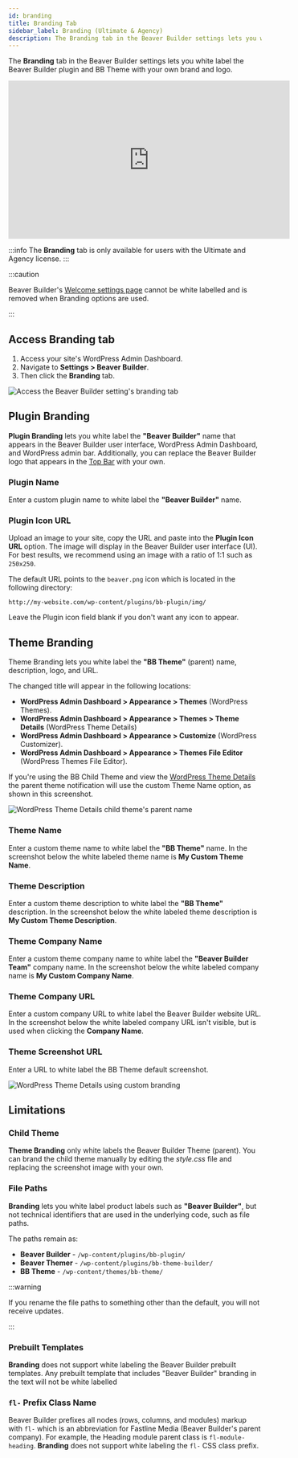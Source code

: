 ```yaml
---
id: branding
title: Branding Tab
sidebar_label: Branding (Ultimate & Agency)
description: The Branding tab in the Beaver Builder settings lets you white label the Beaver Builder plugin and BB Theme with your own brand and logo.
---
```


The **Branding** tab in the Beaver Builder settings lets you white label the Beaver Builder plugin and BB Theme with your own brand and logo.

<div className="embed-responsive">
  <iframe width="560" height="315" src="https://www.youtube-nocookie.com/embed/OQP1ZO7PMYQ?rel=0" frameBorder="0" allow="accelerometer; autoplay; encrypted-media; gyroscope; picture-in-picture" allowFullScreen></iframe>
</div>

:::info
The **Branding** tab is only available for users with the Ultimate and Agency license. 
:::

:::caution

Beaver Builder's [Welcome settings page](welcome.md) cannot be white labelled and is removed when Branding options are used.

:::

## Access Branding tab

1. Access your site's WordPress Admin Dashboard.
2. Navigate to **Settings > Beaver Builder**.
3. Then click the **Branding** tab.

![Access the Beaver Builder setting's branding tab](/img/beaver-builder/settings--branding--1.jpg)

## Plugin Branding

**Plugin Branding** lets you white label the **"Beaver Builder"** name that appears in the Beaver Builder user interface, WordPress Admin Dashboard, and WordPress admin bar. Additionally, you can replace the Beaver Builder logo that appears in the [Top Bar](user-interface/top-bar.md) with your own.

### Plugin Name

Enter a custom plugin name to white label the **"Beaver Builder"** name.

### Plugin Icon URL

Upload an image to your site, copy the URL and paste into the **Plugin Icon URL** option. The image will display in the Beaver Builder user interface (UI). For best results, we recommend using an image with a ratio of 1:1 such as `250x250`.

The default URL points to the `beaver.png` icon which is located in the following directory:

```markup
http://my-website.com/wp-content/plugins/bb-plugin/img/
```

Leave the Plugin icon field blank if you don't want any icon to appear. 

## Theme Branding

Theme Branding lets you white label the **"BB Theme"** (parent) name, description, logo, and URL.

The changed title will appear in the following locations:

* **WordPress Admin Dashboard > Appearance > Themes** (WordPress Themes).
* **WordPress Admin Dashboard > Appearance > Themes > Theme Details** (WordPress Theme Details)
* **WordPress Admin Dashboard > Appearance > Customize** (WordPress Customizer).
* **WordPress Admin Dashboard > Appearance > Themes File Editor** (WordPress Themes File Editor).

If you're using the BB Child Theme and view the [WordPress Theme Details](https://wordpress.org/support/article/appearance-themes-screen/#current-theme) the parent theme notification will use the custom Theme Name option, as shown in this screenshot.
 
![WordPress Theme Details child theme's parent name](/img/beaver-builder/settings--branding--2.jpg)

### Theme Name

Enter a custom theme name to white label the **"BB Theme"** name. In the screenshot below the white labeled theme name is **My Custom Theme Name**.

### Theme Description

Enter a custom theme description to white label the **"BB Theme"** description. In the screenshot below the white labeled theme description is **My Custom Theme Description**.

### Theme Company Name

Enter a custom theme company name to white label the **"Beaver Builder Team"** company name. In the screenshot below the white labeled company name is **My Custom Company Name**.

### Theme Company URL

Enter a custom company URL to white label the Beaver Builder website URL. In the screenshot below the white labeled company URL isn't visible, but is used when clicking the **Company Name**.

### Theme Screenshot URL

Enter a URL to white label the BB Theme default screenshot.

![WordPress Theme Details using custom branding](/img/beaver-builder/settings--branding--3.jpg)

## Limitations

### Child Theme

**Theme Branding** only white labels the Beaver Builder Theme (parent). You can brand the child theme manually by editing the *style.css* file and replacing the screenshot image with your own.

### File Paths

**Branding** lets you white label product labels such as **"Beaver Builder"**, but not technical identifiers that are used in the underlying code, such as file paths.

The paths remain as:

* **Beaver Builder** - `/wp-content/plugins/bb-plugin/`
* **Beaver Themer** - `/wp-content/plugins/bb-theme-builder/`
* **BB Theme** - `/wp-content/themes/bb-theme/`

:::warning

If you rename the file paths to something other than the default, you will not receive updates.

:::

### Prebuilt Templates

**Branding** does not support white labeling the Beaver Builder prebuilt templates. Any prebuilt template that includes "Beaver Builder" branding in the text will not be white labelled

### `fl-` Prefix Class Name

Beaver Builder prefixes all nodes (rows, columns, and modules) markup with `fl-` which is an abbreviation for Fastline Media (Beaver Builder's parent company). For example, the Heading module parent class is `fl-module-heading`. **Branding** does not support white labeling the `fl-` CSS class prefix.
